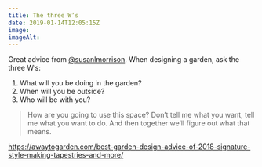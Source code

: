 ```yaml
---
title: The three W’s
date: 2019-01-14T12:05:15Z
image: 
imageAlt: 
---
```


Great advice from [@susanlmorrison](https://twitter.com/susanlmorrison). When designing a garden, ask the three W’s:

1. What will you be doing in the garden?
2. When will you be outside?
3. Who will be with you?

> How are you going to use this space? Don’t tell me what you want, tell me what you want to do. And then together we’ll figure out what that means.

<https://awaytogarden.com/best-garden-design-advice-of-2018-signature-style-making-tapestries-and-more/>
